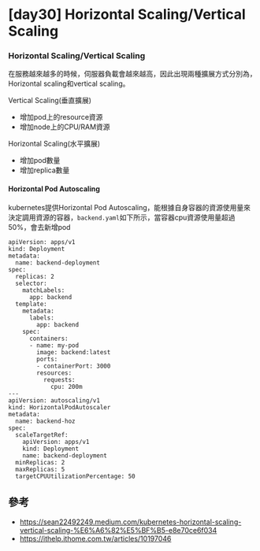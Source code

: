 # [day30] Horizontal Scaling/Vertical Scaling
### Horizontal Scaling/Vertical Scaling
在服務越來越多的時候，伺服器負載會越來越高，因此出現兩種擴展方式分別為，Horizontal scaling和vertical scaling。

Vertical Scaling(垂直擴展)
* 增加pod上的resource資源
* 增加node上的CPU/RAM資源

Horizontal Scaling(水平擴展)
* 增加pod數量
* 增加replica數量

#### Horizontal Pod Autoscaling
kubernetes提供Horizontal Pod Autoscaling，能根據自身容器的資源使用量來決定調用資源的容器，`backend.yaml`如下所示，當容器cpu資源使用量超過50%，會去新增pod
```
apiVersion: apps/v1
kind: Deployment
metadata:
  name: backend-deployment
spec:
  replicas: 2
  selector:
    matchLabels:
      app: backend
  template:
    metadata:
      labels:
        app: backend
    spec:
      containers:
      - name: my-pod
        image: backend:latest
        ports:
        - containerPort: 3000
        resources:
          requests:
            cpu: 200m
---
apiVersion: autoscaling/v1
kind: HorizontalPodAutoscaler
metadata:
  name: backend-hoz
spec:
  scaleTargetRef:
    apiVersion: apps/v1
    kind: Deployment
    name: backend-deployment
  minReplicas: 2
  maxReplicas: 5
  targetCPUUtilizationPercentage: 50
```

## 參考
* https://sean22492249.medium.com/kubernetes-horizontal-scaling-vertical-scaling-%E6%A6%82%E5%BF%B5-e8e70ce6f034
* https://ithelp.ithome.com.tw/articles/10197046

